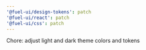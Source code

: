 ```yaml
---
'@fuel-ui/design-tokens': patch
'@fuel-ui/react': patch
'@fuel-ui/css': patch
---
```


Chore: adjust light and dark theme colors and tokens
